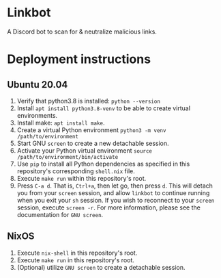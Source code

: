 # Linkbot
A Discord bot to scan for & neutralize malicious links.

# Deployment instructions

## Ubuntu 20.04

1. Verify that python3.8 is installed: `python --version`
2. Install `apt install python3.8-venv` to be able to create virtual environments.
3. Install make: `apt install make`.
4. Create a virtual Python environment `python3 -m venv /path/to/environment`
5. Start GNU `screen` to create a new detachable session.
6. Activate your Python virtual environment `source /path/to/environment/bin/activate`
7. Use `pip` to install all Python dependencies as specified in this
   repository's corresponding `shell.nix` file.
8. Execute `make run` within this repository's root.
9. Press `C-a d`. That is, `Ctrl+a`, then let go, then press `d`. This
   will detach you from your `screen` session, and allow `linkbot` to
   continue running when you exit your `sh` session. If you wish to
   reconnect to your `screen` session, execute `screen -r`. For more
   information, please see the documentation for `GNU screen`.

## NixOS

1. Execute `nix-shell` in this repository's root.
2. Execute `make run` in this repository's root.
3. (Optional) utilize `GNU screen` to create a detachable session.

